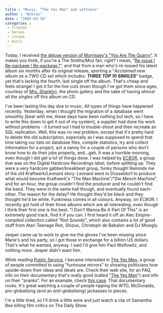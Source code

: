 ```yaml
---
title : "Music, “The Yes Men” and softness"
author : "Niklas"
date : "2005-03-18"
categories : 
 - friends
 - heroes
 - insane
 - music
---
```


Today, I received [the deluxe version of Morrissey's "You Are The Quarry"](http://stores.musictoday.com/store/product.asp?dept_id=5688&pf_id=6SCD0776&band_id=817&sfid=7). It makes you think, if you're a The Smiths/Moz fan, right? I mean, "[Re-issue ! Re-package ! Re-package !](http://www.sing365.com/music/lyric.nsf/PAINT-A-VULGAR-PICTURE-lyrics-The-Smiths/2B26EAB9B811E770482568AB002A24B2)", and that from a man who's re-issued his latest album six months after its original release, sporting a "_Acclaimed new album as a TWO CD set which includes: **THREE TOP 10 SINGLES**_" badge, yet that's lacking the fourth, last single off the album. That's cheap and feels strange! I got it for the live cuts (even though I've got them since ages, courtesy of [Mrs. Shankly](http://www.mrsshankly.com)), the photo gallery and the sake of having _almost all the singles_ off this album on CD.

I've been lasting this day due to music. All types of things have happened recently. Yesterday, when I thought the migration of a database went smoothly \[bear with me, these days have been nothing but tech, so I have to write this down to get it out of my system\], a supplier had done his work without problems - it turned out I had to trouble-shoot and then recreate an SQL replication. Well, this was no real problem, except that it's pretty hard to delete the old subscription, especially as I was supposed to spend that time taking our lists on database files, compile statistics, try and collect information for a project, act a nanny for a couple of persons who don't know how to do their jobs properly, and...gah. It was a horrible morning, even though I did get a lof of things done. I was helped by [EC8OR](http://www.forcedexposure.com/artists/ec8or.html), a group that was on the Digital Hardcore Recordings label, before splitting up. They were a very hardcore gabber/breakbeat group, funky though! Reminds me of the old Kraftwerk/Leonard story. Leonard went to Düsseldorf to produce what would become Kraftwerk's "The Man Machine"/"Die Mench Machine", and for an hour, the group couldn't find the producer and he couldn't find the band. They were in the same hall though, and eventually found each-other. The reason for the delay? He thought they'd be black and they thought he'd be white. Funkiness comes in all colours. Anyway, on EC8OR: I recently got hold of their three albums which are all interesting, even though I think their first one is the best. "I Don't Wanna Be A Part Of This" is an extremely good track, find it if you can. I first heard it off an Alec Empire-compiled collection called "Riot Sounds", which also contains a lot of good stuff from Atari Teenage Riot, Shizuo, Christoph de Babalon and DJ Mowgly.

Jesper came up to work to give me the gloves I've been missing since Marie's and his party, so I got those in exchange for a billion US dollars. That's what he wanted, anyway. I said I'd give him Paul Wolfowitz, and nothing more. Jesper didn't want him.

While reading [Public Service](http://www.publicservice.nu), I became interested in [The Yes Men](http://www.theyesmen.org), a group of people committed to using "funhouse mirrors" to showing politicians how upside-down their ideas and ideals are. Check their web site, for an FAQ, info on their documentary that's really good (called "[The Yes Men](http://www.imdb.com/title/tt0379593)") and info on their "pranks". For an example, check [this case](http://www.theyesmen.org/hijinks/wto.shtml). That documentary rocks. It's great watching a couple of people ripping the WTO, McDonalds, pro-globalising (and an _anti-globalising_) jackasses to pieces.

I'm a little tired, so I'll drink a little wine and just watch a clip of Samantha Bee killing film critics on The Daily Show.
